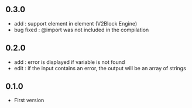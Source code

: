 ## 0.3.0
- add : support element in element (V2Block Engine)
- bug fixed : @import was not included in the compilation

## 0.2.0
- add : error is displayed if variable is not found
- edit : if the input contains an error, the output will be an array of strings

## 0.1.0
- First version